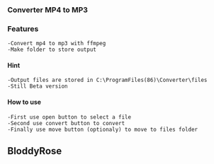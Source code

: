 ### Converter MP4 to MP3 

### Features 
	-Convert mp4 to mp3 with ffmpeg
	-Make folder to store output

#### Hint 
	-Output files are stored in C:\ProgramFiles(86)\Converter\files
	-Still Beta version 
#### How to use
	-First use open button to select a file
	-Second use convert button to convert 
	-Finally use move button (optionaly) to move to files folder

## BloddyRose
